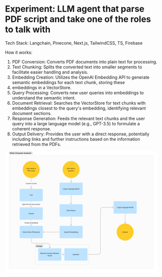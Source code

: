 # Experiment: LLM agent that parse PDF script and take one of the roles to talk with

Tech Stack: Langchain, Pinecone, Next.js, TailwindCSS, TS, Firebase

How it works:

1. PDF Conversion: Converts PDF documents into plain text for processing.
2. Text Chunking: Splits the converted text into smaller segments to facilitate easier handling and analysis.
3. Embedding Creation: Utilizes the OpenAI Embedding API to generate semantic embeddings for each text chunk, storing these
4. embeddings in a VectorStore.
5. Query Processing: Converts new user queries into embeddings to understand the semantic intent.
6. Document Retrieval: Searches the VectorStore for text chunks with embeddings closest to the query's embedding, identifying relevant document sections.
7. Response Generation: Feeds the relevant text chunks and the user query into a large language model (e.g., GPT-3.5) to formulate a coherent response.
8. Output Delivery: Provides the user with a direct response, potentially including links and further instructions based on the information retrieved from the PDFs.

![Pilcrowd Agent Scheme](scheme/pilcrowd_agent_scheme.png)
